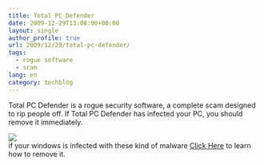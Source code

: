 ```yaml
---
title: Total PC Defender
date: 2009-12-29T13:08:00+00:00
layout: single
author_profile: true
url: 2009/12/29/total-pc-defender/
tags:
  - rogue software
  - scam
lang: en
category: techblog
---
```

Total PC Defender is a rogue security software, a complete scam designed to rip people off. If Total PC Defender has infected your PC, you should remove it immediately.

<div>
</div>

<div>
  <a href="http://3.bp.blogspot.com/_vaUVXcmC3OI/Szn31WeGyZI/AAAAAAAAAgo/ETjA1xDM_zY/s1600-h/TotalPCDefender_GUI.jpg" imageanchor="1"><img border="0" src="http://3.bp.blogspot.com/_vaUVXcmC3OI/Szn31WeGyZI/AAAAAAAAAgo/ETjA1xDM_zY/s640/TotalPCDefender_GUI.jpg" /></a>
</div>

<div>
</div>

<div>
  if your windows is infected with these kind of malware <a href="http://sites.google.com/site/boelectronic/computer/security/virus-removing">Click Here</a> to learn how to remove it.
</div>